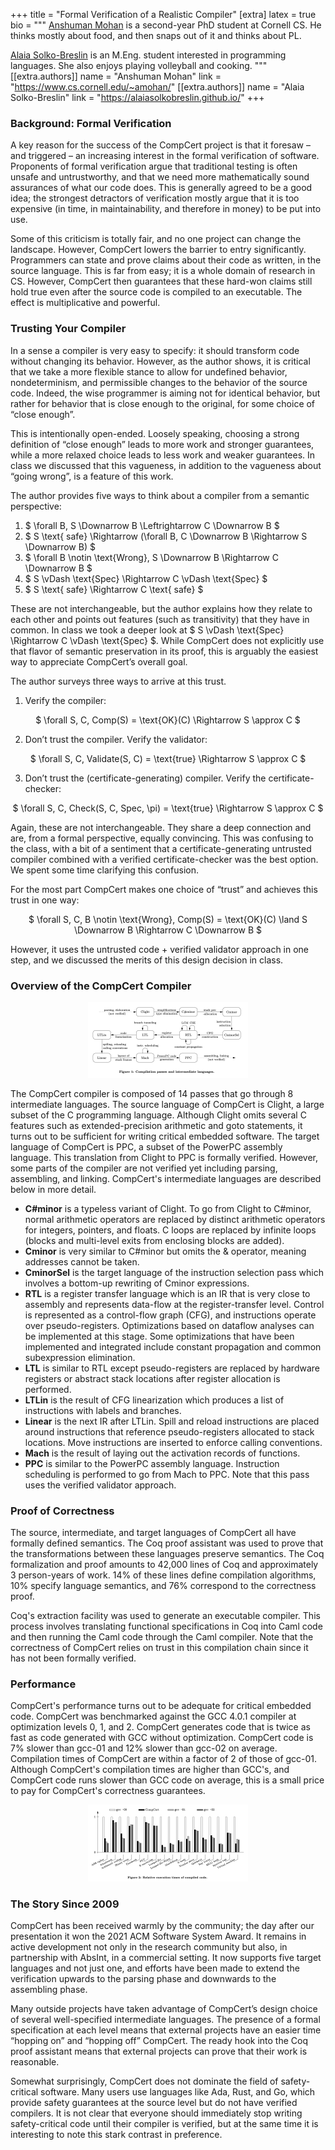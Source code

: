 +++
title = "Formal Verification of a Realistic Compiler"
[extra]
latex = true
bio = """
  [Anshuman Mohan](https://www.cs.cornell.edu/~amohan/) is a second-year PhD 
  student at Cornell CS. He thinks mostly about food, and then snaps out of it 
  and thinks about PL.

  [Alaia Solko-Breslin](https://alaiasolkobreslin.github.io/) is an M.Eng.
  student interested in programming languages. She also enjoys playing 
  volleyball and cooking.
"""
[[extra.authors]]
name = "Anshuman Mohan"
link = "https://www.cs.cornell.edu/~amohan/"
[[extra.authors]]
name = "Alaia Solko-Breslin"
link = "https://alaiasolkobreslin.github.io/"
+++

### Background: Formal Verification

A key reason for the success of the CompCert project is that it foresaw – and triggered – an increasing interest in the formal verification of software. Proponents of formal verification argue that traditional testing is often unsafe and untrustworthy, and that we need more mathematically sound assurances of what our code does. This is generally agreed to be a good idea; the strongest detractors of verification mostly argue that it is too expensive (in time, in maintainability, and therefore in money) to be put into use.

Some of this criticism is totally fair, and no one project can change the landscape. However, CompCert lowers the barrier to entry significantly. Programmers can state and prove claims about their code as written, in the source language. This is far from easy; it is a whole domain of research in CS. However, CompCert then guarantees that these hard-won claims still hold true even after the source code is compiled to an executable. The effect is multiplicative and powerful.


### Trusting Your Compiler

In a sense a compiler is very easy to specify: it should transform code without changing its behavior. However, as the author shows, it is critical that we take a more flexible stance to allow for undefined behavior, nondeterminism, and permissible changes to the behavior of the source code. Indeed, the wise programmer is aiming not for identical behavior, but rather for behavior that is close enough to the original, for some choice of “close enough”. 

This is intentionally open-ended. Loosely speaking, choosing a strong definition of “close enough” leads to more work and stronger guarantees, while a more relaxed choice leads to less work and weaker guarantees. In class we discussed that this vagueness, in addition to the vagueness about “going wrong”, is a feature of this work. 

The author provides five ways to think about a compiler from a semantic perspective:

1. $ \forall B, S \Downarrow B \Leftrightarrow C \Downarrow B $
2. $ S \text{ safe} \Rightarrow (\forall B, C \Downarrow B \Rightarrow S \Downarrow B) $
3. $ \forall B \notin \text{Wrong}, S \Downarrow B \Rightarrow C \Downarrow B $ 
4. $ S \vDash \text{Spec} \Rightarrow C \vDash \text{Spec} $
5. $ S \text{ safe} \Rightarrow C \text{ safe} $ 


These are not interchangeable, but the author explains how they relate to each other and points out features (such as transitivity) that they have in common. In class we took a deeper look at $ S \vDash \text{Spec} \Rightarrow C \vDash \text{Spec} $. While CompCert does not explicitly use that flavor of semantic preservation in its proof, this is arguably the easiest way to appreciate CompCert’s overall goal.

The author surveys three ways to arrive at this trust.

1. Verify the compiler:
<p align="center">
    $ \forall S, C, Comp(S) = \text{OK}(C) \Rightarrow S \approx C $
</p>

2. Don’t trust the compiler. Verify the validator:
<p align="center">
    $ \forall S, C, Validate(S, C) = \text{true} \Rightarrow S \approx C $
</p>

3. Don’t trust the (certificate-generating) compiler. Verify the certificate-checker:
<p align="center">
    $ \forall S, C, Check(S, C, Spec, \pi) = \text{true} \Rightarrow S \approx C $
</p>

Again, these are not interchangeable. They share a deep connection and are, from a formal perspective, equally convincing. This was confusing to the class, with a bit of a sentiment that a certificate-generating untrusted compiler combined with a verified certificate-checker was the best option. We spent some time clarifying this confusion.

For the most part CompCert makes one choice of “trust” and achieves this trust in one way:
<p align="center">
    $ \forall S, C, B \notin \text{Wrong}, Comp(S) = \text{OK}(C) \land S \Downarrow B \Rightarrow C \Downarrow B $
</p>

However, it uses the untrusted code + verified validator approach in one step, and we discussed the merits of this design decision in class. 


### Overview of the CompCert Compiler

<p align="center">
<img src="fig1.png" alt="alt_text" title="image_tooltip" style="zoom:25%;" />
</p>

The CompCert compiler is composed of 14 passes that go through 8 intermediate languages.
The source language of CompCert is Clight, a large subset of the C programming language. Although Clight omits several C features such as extended-precision arithmetic and goto statements, it turns out to be sufficient for writing critical embedded software. The target language of CompCert is PPC, a subset of the PowerPC assembly language. This translation from Clight to PPC is formally verified. However, some parts of the compiler are not verified yet including parsing, assembling, and linking. CompCert's intermediate languages are described below in more detail.

* **C#minor** is a typeless variant of Clight. To go from Clight to C#minor, normal arithmetic operators are replaced by distinct arithmetic operators for integers, pointers, and floats. C loops are replaced by infinite loops (blocks and multi-level exits from enclosing blocks are added).
* **Cminor** is very similar to C#minor but omits the & operator, meaning addresses cannot be taken.
* **CminorSel** is the target language of the instruction selection pass which involves a bottom-up rewriting of Cminor expressions.
* **RTL** is a register transfer language which is an IR that is very close to assembly and represents data-flow at the register-transfer level. Control is represented as a control-flow graph (CFG), and instructions operate over pseudo-registers. Optimizations based on dataflow analyses can be implemented at this stage. Some optimizations that have been implemented and integrated include constant propagation and common subexpression elimination.
* **LTL** is similar to RTL except pseudo-registers are replaced by hardware registers or abstract stack locations after register allocation is performed. 
* **LTLin** is the result of CFG linearization which produces a list of instructions with labels and branches.
* **Linear** is the next IR after LTLin. Spill and reload instructions are placed around instructions that reference pseudo-registers allocated to stack locations. Move instructions are inserted to enforce calling conventions.
* **Mach** is the result of laying out the activation records of functions.
* **PPC** is similar to the PowerPC assembly language. Instruction scheduling is performed to go from Mach to PPC. Note that this pass uses the verified validator approach.

### Proof of Correctness

The source, intermediate, and target languages of CompCert all have formally defined semantics. The Coq proof assistant was used to prove that the transformations between these languages preserve semantics. The Coq formalization and proof amounts to 42,000 lines of Coq and approximately 3 person-years of work. 14% of these lines define compilation algorithms, 10% specify language semantics, and 76% correspond to the correctness proof.

Coq's extraction facility was used to generate an executable compiler. This process involves translating functional specifications in Coq into Caml code and then running the Caml code through the Caml compiler. Note that the correctness of CompCert relies on trust in this compilation chain since it has not been formally verified.

### Performance

CompCert's performance turns out to be adequate for critical embedded code. CompCert was benchmarked against the GCC 4.0.1 compiler at optimization levels 0, 1, and 2. CompCert generates code that is twice as fast as code generated with GCC without optimization. CompCert code is 7% slower than gcc-01 and 12% slower than gcc-02 on average. Compilation times of CompCert are within a factor of 2 of those of gcc-01. Although CompCert's compilation times are higher than GCC's, and CompCert code runs slower than GCC code on average, this is a small price to pay for CompCert's correctness guarantees.

<p align="center">
<img src="fig2.png" alt="alt_text" title="image_tooltip" style="zoom:25%;" />
</p>

### The Story Since 2009

CompCert has been received warmly by the community; the day after our presentation it won the 2021 ACM Software System Award. It remains in active development not only in the research community but also, in partnership with AbsInt, in a commercial setting. It now supports five target languages and not just one, and efforts have been made to extend the verification upwards to the parsing phase and downwards to the assembling phase.

Many outside projects have taken advantage of CompCert’s design choice of several well-specified intermediate languages. The presence of a formal specification at each level means that external projects have an easier time “hopping on” and “hopping off” CompCert. The ready hook into the Coq proof assistant means that external projects can prove that their work is reasonable.

Somewhat surprisingly, CompCert does not dominate the field of safety-critical software. Many users use languages like Ada, Rust, and Go, which provide safety guarantees at the source level but do not have verified compilers. It is not clear that everyone should immediately stop writing safety-critical code until their compiler is verified, but at the same time it is interesting to note this stark contrast in preference. 
